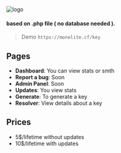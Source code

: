![logo](https://monelite.cf/key/images/logo.png)

#### based on .php file ( no database needed ).
>Demo `https://monelite.cf/key`

 ## Pages
  * **Dashboard**: You can view stats or smth
  * **Report a bug**: Soon
  * **Admin Panel**: Soon
  * **Updates**: You view stats
  * **Generate**: To generate a key
  * **Resolver**: View details about a key
  
## Prices
  * 5$/lifetime without updates
  * 10$/lifetime with updates
